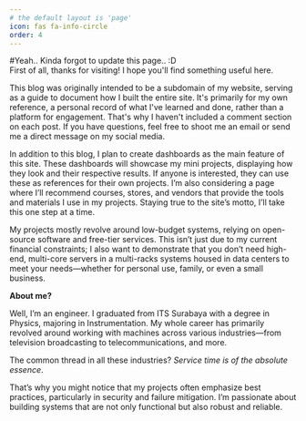 ```yaml
---
# the default layout is 'page'
icon: fas fa-info-circle
order: 4
---
```


#Yeah.. Kinda forgot to update this page.. :D  
First of all, thanks for visiting! I hope you'll find something useful here.

This blog was originally intended to be a subdomain of my website, serving as a guide to document how I built the entire site. It's primarily for my own reference, a personal record of what I've learned and done, rather than a platform for engagement. That's why I haven't included a comment section on each post. If you have questions, feel free to shoot me an email or send me a direct message on my social media.

In addition to this blog, I plan to create dashboards as the main feature of this site. These dashboards will showcase my mini projects, displaying how they look and their respective results. If anyone is interested, they can use these as references for their own projects. I’m also considering a page where I’ll recommend courses, stores, and vendors that provide the tools and materials I use in my projects. Staying true to the site’s motto, I’ll take this one step at a time.

My projects mostly revolve around low-budget systems, relying on open-source software and free-tier services. This isn’t just due to my current financial constraints; I also want to demonstrate that you don’t need high-end, multi-core servers in a multi-racks systems housed in data centers to meet your needs—whether for personal use, family, or even a small business.

**About me?**

Well, I’m an engineer. I graduated from ITS Surabaya with a degree in Physics, majoring in Instrumentation. My whole career has primarily revolved around working with machines across various industries—from television broadcasting to telecommunications, and more.

The common thread in all these industries? *Service time is of the absolute essence*.

That’s why you might notice that my projects often emphasize best practices, particularly in security and failure mitigation. I’m passionate about building systems that are not only functional but also robust and reliable.

